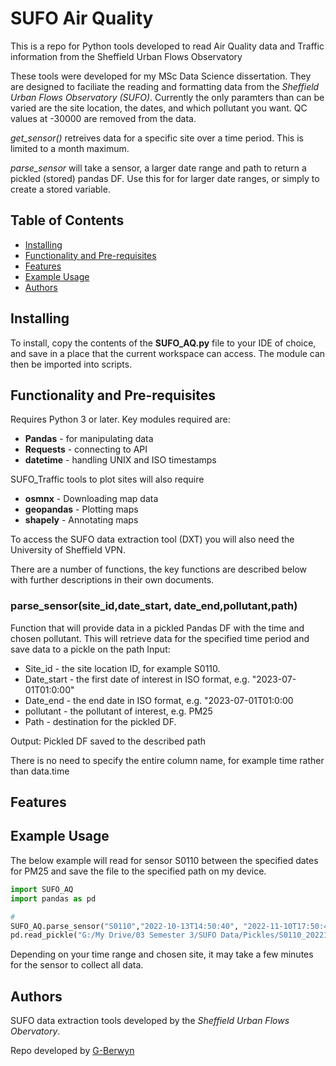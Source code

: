 # SUFO Air Quality
This is a repo for Python tools developed to read Air Quality data and Traffic information from the Sheffield Urban Flows Observatory

These tools were developed for my MSc Data Science dissertation. They are designed to faciliate the reading and formatting data from the *Sheffield Urban Flows Observatory (SUFO)*. Currently the only paramters than can be varied are the site location, the dates, and which pollutant you want. QC values at -30000 are removed from the data.

*get_sensor()* retreives data for a specific site over a time period. This is limited to a month maximum.

*parse_sensor* will take a sensor, a larger date range and path to return a pickled (stored) pandas DF. Use this for for larger date ranges, or simply to create a stored variable.

## Table of Contents
- [Installing](#Installing)
- [Functionality and Pre-requisites](#Functionality-and-Pre-requisites)
- [Features](#Features)
- [Example Usage](#Example-Usage)
- [Authors](#Authors)
  
## Installing
To install, copy the contents of the **SUFO_AQ.py** file to your IDE of choice, and save in a place that the current workspace can access. The module can then be imported into scripts.

## Functionality and Pre-requisites

Requires Python 3 or later. Key modules required are:
- **Pandas** - for manipulating data
- **Requests** - connecting to API
- **datetime** - handling UNIX and ISO timestamps

SUFO_Traffic tools to plot sites will also require
- **osmnx** - Downloading map data
- **geopandas** - Plotting maps
- **shapely** - Annotating maps

To access the SUFO data extraction tool (DXT) you will also need the University of Sheffield VPN.

There are a number of functions, the key functions are described below with further descriptions in their own documents.

### **parse_sensor(site_id,date_start, date_end,pollutant,path)**
Function that will provide data in a pickled Pandas DF with the time and chosen pollutant. This will retrieve data for the specified time period and save data to a pickle on the path
Input:
- Site_id - the site location ID, for example  S0110.
- Date_start - the first date of interest in ISO format, e.g. "2023-07-01T01:0:00"
- Date_end - the end date in ISO format, e.g. "2023-07-01T01:0:00
- pollutant - the pollutant of interest, e.g. PM25
- Path - destination for the pickled DF.

Output: Pickled DF saved to the described path

There is no need to specify the entire column name, for example time rather than data.time


## Features

## Example Usage

The below example will read for sensor S0110 between the specified dates for PM25 and save the file to the specified path on my device.

```python
import SUFO_AQ
import pandas as pd

#
SUFO_AQ.parse_sensor("S0110","2022-10-13T14:50:40", "2022-11-10T17:50:40","time","PM25","G:/My Drive/03 Semester 3/SUFO Data/Pickles/")
pd.read_pickle("G:/My Drive/03 Semester 3/SUFO Data/Pickles/S0110_20221013_20221110_PM25")

```
Depending on your time range and chosen site, it may take a few minutes for the sensor to collect all data.

## Authors
SUFO data extraction tools developed by the *Sheffield Urban Flows Obervatory*.

Repo developed by [G-Berwyn](https://github.com/G-Berwyn)
